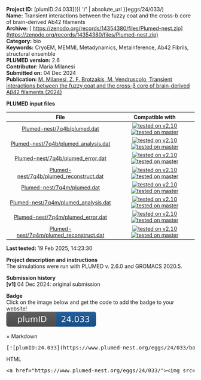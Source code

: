 **Project ID:** [plumID:24.033]({{ '/' | absolute_url }}eggs/24/033/)  
**Name:**  Transient interactions between the fuzzy coat and the cross-b core of brain-derived Ab42 filaments  
**Archive:** [ https://zenodo.org/records/14354380/files/Plumed-nest.zip](https://zenodo.org/records/14354380/files/Plumed-nest.zip)  
**Category:**  bio  
**Keywords:**  CryoEM, MEMMI, Metadynamics, Metainference, Ab42 Fibrils, structural ensemble  
**PLUMED version:**  2.6  
**Contributor:**  Maria Milanesi  
**Submitted on:** 04 Dec 2024  
**Publication:** [M. Milanesi, Z. F. Brotzakis, M. Vendruscolo, Transient interactions between the fuzzy coat and the cross-β core of brain-derived Aβ42 filaments (2024)](http://dx.doi.org/10.1101/2024.01.08.574772)  
  
**PLUMED input files**  
  
| File     | Compatible with |  
|:--------:|:--------:|  
| [Plumed-nest/7q4b/plumed.dat](./data/Plumed-nest/7q4b/plumed.dat.md) |  [![tested on v2.10](https://img.shields.io/badge/v2.10-failed-red.svg)](data/Plumed-nest/7q4b/plumed.dat.plumed.stderr) [![tested on master](https://img.shields.io/badge/master-failed-red.svg)](data/Plumed-nest/7q4b/plumed.dat.plumed_master.stderr) |  
| [Plumed-nest/7q4b/plumed_analysis.dat](./data/Plumed-nest/7q4b/plumed_analysis.dat.md) |  [![tested on v2.10](https://img.shields.io/badge/v2.10-passing-green.svg)](data/Plumed-nest/7q4b/plumed_analysis.dat.plumed.stderr) [![tested on master](https://img.shields.io/badge/master-passing-green.svg)](data/Plumed-nest/7q4b/plumed_analysis.dat.plumed_master.stderr) |  
| [Plumed-nest/7q4b/plumed_error.dat](./data/Plumed-nest/7q4b/plumed_error.dat.md) |  [![tested on v2.10](https://img.shields.io/badge/v2.10-passing-green.svg)](data/Plumed-nest/7q4b/plumed_error.dat.plumed.stderr) [![tested on master](https://img.shields.io/badge/master-passing-green.svg)](data/Plumed-nest/7q4b/plumed_error.dat.plumed_master.stderr) |  
| [Plumed-nest/7q4b/plumed_reconstruct.dat](./data/Plumed-nest/7q4b/plumed_reconstruct.dat.md) |  [![tested on v2.10](https://img.shields.io/badge/v2.10-passing-green.svg)](data/Plumed-nest/7q4b/plumed_reconstruct.dat.plumed.stderr) [![tested on master](https://img.shields.io/badge/master-passing-green.svg)](data/Plumed-nest/7q4b/plumed_reconstruct.dat.plumed_master.stderr) |  
| [Plumed-nest/7q4m/plumed.dat](./data/Plumed-nest/7q4m/plumed.dat.md) |  [![tested on v2.10](https://img.shields.io/badge/v2.10-failed-red.svg)](data/Plumed-nest/7q4m/plumed.dat.plumed.stderr) [![tested on master](https://img.shields.io/badge/master-failed-red.svg)](data/Plumed-nest/7q4m/plumed.dat.plumed_master.stderr) |  
| [Plumed-nest/7q4m/plumed_analysis.dat](./data/Plumed-nest/7q4m/plumed_analysis.dat.md) |  [![tested on v2.10](https://img.shields.io/badge/v2.10-passing-green.svg)](data/Plumed-nest/7q4m/plumed_analysis.dat.plumed.stderr) [![tested on master](https://img.shields.io/badge/master-passing-green.svg)](data/Plumed-nest/7q4m/plumed_analysis.dat.plumed_master.stderr) |  
| [Plumed-nest/7q4m/plumed_error.dat](./data/Plumed-nest/7q4m/plumed_error.dat.md) |  [![tested on v2.10](https://img.shields.io/badge/v2.10-passing-green.svg)](data/Plumed-nest/7q4m/plumed_error.dat.plumed.stderr) [![tested on master](https://img.shields.io/badge/master-passing-green.svg)](data/Plumed-nest/7q4m/plumed_error.dat.plumed_master.stderr) |  
| [Plumed-nest/7q4m/plumed_reconstruct.dat](./data/Plumed-nest/7q4m/plumed_reconstruct.dat.md) |  [![tested on v2.10](https://img.shields.io/badge/v2.10-passing-green.svg)](data/Plumed-nest/7q4m/plumed_reconstruct.dat.plumed.stderr) [![tested on master](https://img.shields.io/badge/master-passing-green.svg)](data/Plumed-nest/7q4m/plumed_reconstruct.dat.plumed_master.stderr) |  
  
**Last tested:**  19 Feb 2025, 14:23:30
  
**Project description and instructions**  
The simulations were run with PLUMED v. 2.6.0 and GROMACS 2020.5. 

  
**Submission history**  
**[v1]** 04 Dec 2024: original submission  
  
**Badge**  
Click on the image below and get the code to add the badge to your website!  
<img src="./badge.svg" alt="plumeDnest:24.033" id="myBtn" class="badge">
<div id="myModal" class="modal">
  <div class="modal-content">
    <span class="close">&times;</span>
    Markdown<pre>[![plumID:24.033](https://www.plumed-nest.org/eggs/24/033/badge.svg)](https://www.plumed-nest.org/eggs/24/033/)</pre>
    HTML<pre>&lt;a href="https://www.plumed-nest.org/eggs/24/033/"&gt;&lt;img src="https://www.plumed-nest.org/eggs/24/033/badge.svg" alt="plumID:24.033"&gt;&lt;/a&gt;</pre>
  </div>
</div>
